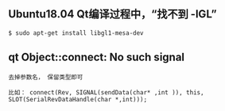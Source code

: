 ## Ubuntu18.04 Qt编译过程中，“找不到 -lGL”
```
$ sudo apt-get install libgl1-mesa-dev
```
## qt Object::connect: No such signal
```
去掉参数名， 保留类型即可

比如： connect(Rev, SIGNAL(sendData(char* ,int )), this, SLOT(SerialRevDataHandle(char *,int)));
```
